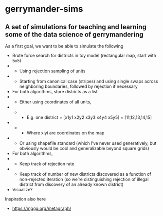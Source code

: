 # gerrymander-sims
## A set of simulations for teaching and learning some of the data science of gerrymandering

As a first goal, we want to be able to simulate the following

+ Brute force search for districts in toy model (rectangular map, start with 5x5)
+ + Using rejection sampling of units
+ + Starting from canonical case (stripes) and using single swaps across neighboring boundaries, followed by rejection if necessary
+ For both algorithms, store districts as a list 
+ + Either using coordinates of all units, 
+ + + E.g. one district = [x1y1 x2y2 x3y3 x4y4 x5y5] =  [11,12,13,14,15]
+ + + Where xiyi are coordinates on the map
+ + Or using shapefile standard (which I’ve never used generatively, but obviously would be cool and generalizable beyond square grids)
+ For both algorithms, 
+ + Keep track of rejection rate
+ + Keep track of number of new districts discovered as a function of non-rejected iteration (so we’re distinguishing rejection of illegal district from discovery of an already known district)
+ Visualize?

Inspiration also here
+ https://mggg.org/metagraph/
